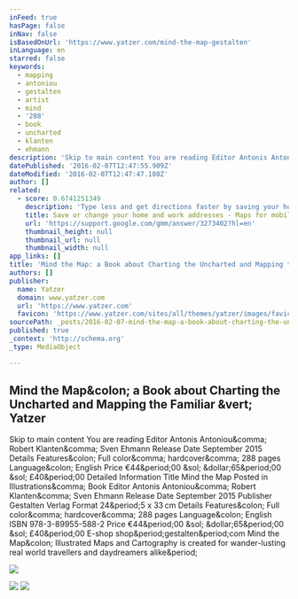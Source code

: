 ```yaml
---
inFeed: true
hasPage: false
inNav: false
isBasedOnUrl: 'https://www.yatzer.com/mind-the-map-gestalten'
inLanguage: en
starred: false
keywords:
  - mapping
  - antoniou
  - gestalten
  - artist
  - mind
  - '288'
  - book
  - uncharted
  - klanten
  - ehmann
description: 'Skip to main content You are reading Editor Antonis Antoniou, Robert Klanten, Sven Ehmann Release Date September 2015 Details Features: Full color, hardcover, 288 pages Language: English Price €44.00 / $65.00 / £40.00 Detailed Information Title Mind the Map Posted in Illustrations, Book Editor Antonis Antoniou, Robert Klanten, Sven Ehmann Release Date September 2015 Publisher Gestalten Verlag Format 24.5 x 33 cm Details Features: Full color, hardcover, 288 pages Language: English ISBN 978-3-89955-588-2 Price €44.00 / $65.00 / £40.00 E-shop shop.gestalten.com Mind the Map: Illustrated Maps and Cartography is created for wander-lusting real world travellers and daydreamers alike.'
datePublished: '2016-02-07T12:47:55.909Z'
dateModified: '2016-02-07T12:47:47.180Z'
author: []
related:
  - score: 0.6741251349
    description: 'Type less and get directions faster by saving your home and work addresses. If you use Google Now, you may see a card that shows information about your commute, such as time, distance and traffic con'
    title: Save or change your home and work addresses - Maps for mobile Help
    url: 'https://support.google.com/gmm/answer/3273402?hl=en'
    thumbnail_height: null
    thumbnail_url: null
    thumbnail_width: null
app_links: []
title: 'Mind the Map: a Book about Charting the Uncharted and Mapping the Familiar | Yatzer'
authors: []
publisher:
  name: Yatzer
  domain: www.yatzer.com
  url: 'https://www.yatzer.com'
  favicon: 'https://www.yatzer.com/sites/all/themes/yatzer/images/favicon.ico'
sourcePath: _posts/2016-02-07-mind-the-map-a-book-about-charting-the-uncharted-and-mappin.md
published: true
_context: 'http://schema.org'
_type: MediaObject

---
```

<article style=""><h1>Mind the Map&amp;colon; a Book about Charting the Uncharted and Mapping the Familiar &amp;vert; Yatzer</h1><p>Skip to main content You are reading Editor Antonis Antoniou&amp;comma; Robert Klanten&amp;comma; Sven Ehmann Release Date September 2015 Details Features&amp;colon; Full color&amp;comma; hardcover&amp;comma; 288 pages Language&amp;colon; English Price €44&amp;period;00 &amp;sol; &amp;dollar;65&amp;period;00 &amp;sol; £40&amp;period;00 Detailed Information Title Mind the Map Posted in Illustrations&amp;comma; Book Editor Antonis Antoniou&amp;comma; Robert Klanten&amp;comma; Sven Ehmann Release Date September 2015 Publisher Gestalten Verlag Format 24&amp;period;5 x 33 cm Details Features&amp;colon; Full color&amp;comma; hardcover&amp;comma; 288 pages Language&amp;colon; English ISBN 978-3-89955-588-2 Price €44&amp;period;00 &amp;sol; &amp;dollar;65&amp;period;00 &amp;sol; £40&amp;period;00 E-shop shop&amp;period;gestalten&amp;period;com Mind the Map&amp;colon; Illustrated Maps and Cartography is created for wander-lusting real world travellers and daydreamers alike&amp;period;</p><img src="https://www.yatzer.com/sites/default/files/media/slideshow/f3_mindthemap_gestalten_cruschiform_neighborhood_toronto_canada_2014_yatzer.jpg" /></article>

![](https://the-grid-user-content.s3-us-west-2.amazonaws.com/35a6b8a1-197d-4f27-87f4-21b50f5f2ccb.jpg)
![](https://the-grid-user-content.s3-us-west-2.amazonaws.com/389cfd78-4cb4-4a38-ab11-6a00a4392a2e.jpg)